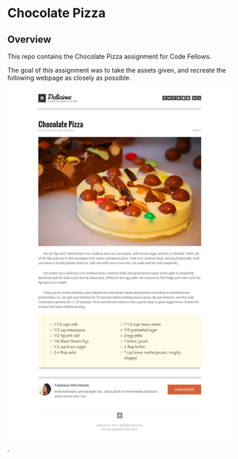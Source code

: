 # Chocolate Pizza

## Overview

This repo contains the Chocolate Pizza assignment for Code Fellows.

The goal of this assignment was to take the assets given, and recreate the following webpage as closely as possible.

 ![](assets/PREVIEW.png).
